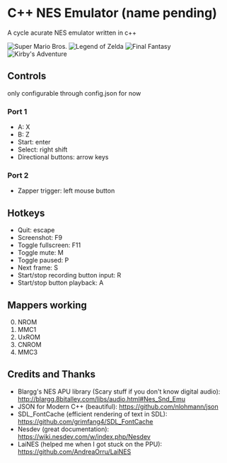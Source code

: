 # C++ NES Emulator (name pending)

A cycle acurate NES emulator written in c++

![Super Mario Bros.](https://i.imgur.com/gA96Uwy.png)
![Legend of Zelda](https://i.imgur.com/81l9FRR.png)
![Final Fantasy](https://i.imgur.com/D40ymWX.png)
![Kirby's Adventure](https://i.imgur.com/SwNf1VF.png)

## Controls
only configurable through config.json for now

### Port 1
* A: X
* B: Z
* Start: enter
* Select: right shift
* Directional buttons: arrow keys

### Port 2
* Zapper trigger: left mouse button

## Hotkeys
* Quit: escape
* Screenshot: F9
* Toggle fullscreen: F11
* Toggle mute: M
* Toggle paused: P
* Next frame: S
* Start/stop recording button input: R
* Start/stop button playback: A

## Mappers working
0. NROM
1. MMC1
2. UxROM
3. CNROM
4. MMC3

## Credits and Thanks
* Blargg's NES APU library (Scary stuff if you don't know digital audio): http://blargg.8bitalley.com/libs/audio.html#Nes_Snd_Emu
* JSON for Modern C++ (beautiful): https://github.com/nlohmann/json
* SDL_FontCache (efficient rendering of text in SDL): https://github.com/grimfang4/SDL_FontCache
* Nesdev (great documentation): https://wiki.nesdev.com/w/index.php/Nesdev
* LaiNES (helped me when I got stuck on the PPU): https://github.com/AndreaOrru/LaiNES
